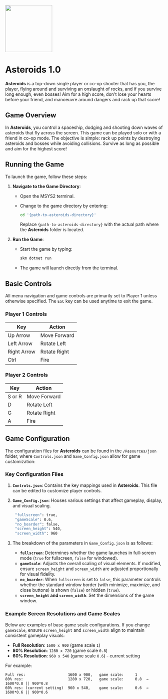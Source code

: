 <p align="left">
    <img width="150px" src="https://github.com/thoth-tech/.github/blob/main/images/splashkit.png"/>
</p>

# Asteroids 1.0

**Asteroids** is a top-down single player or co-op shooter that has you, the player, flying around and surviving an onslaught of rocks, and if you survive long enough, even bosses! Aim for a high score, don't lose your hearts before your friend, and manoeuvre around dangers and rack up that score!

## Game Overview

In **Asteroids**, you control a spaceship, dodging and shooting down waves of asteroids that fly across the screen. This game can be played solo or with a friend in co-op mode. The objective is simple: rack up points by destroying asteroids and bosses while avoiding collisions. Survive as long as possible and aim for the highest score!

## Running the Game

To launch the game, follow these steps:

1. **Navigate to the Game Directory**:
   - Open the MSYS2 terminal.
   - Change to the game directory by entering:
  
     ```bash
     cd '{path-to-asteroids-directory}'
     ```

     Replace `{path-to-asteroids-directory}` with the actual path where the **Asteroids** folder is located.

2. **Run the Game**:
   - Start the game by typing:

     ```bash
     skm dotnet run
     ```

   - The game will launch directly from the terminal.

## Basic Controls

All menu navigation and game controls are primarily set to Player 1 unless otherwise specified. The `ESC` key can be used anytime to exit the game.

### Player 1 Controls

| Key         | Action        |
|-------------|---------------|
| Up Arrow    | Move Forward  |
| Left Arrow  | Rotate Left   |
| Right Arrow | Rotate Right  |
| Ctrl        | Fire          |

### Player 2 Controls

| Key      | Action        |
|----------|---------------|
| S or R   | Move Forward  |
| D        | Rotate Left   |
| G        | Rotate Right  |
| A        | Fire          |

## Game Configuration

The configuration files for **Asteroids** can be found in the `/Resources/json` folder, where `Controls.json` and `Game_Config.json` allow for game customization:

### Key Configuration Files

1. **`Controls.json`**: Contains the key mappings used in **Asteroids**. This file can be edited to customize player controls.

2. **`Game_Config.json`**: Houses various settings that affect gameplay, display, and visual scaling.

   ```bash
    "fullscreen": true,
    "gameScale": 0.6,
    "no_boarder": false,
    "screen_height": 540,
    "screen_width": 960
    ```

3. The breakdown of the parameters in `Game_Config.json` is as follows:

   - **`fullscreen`**: Determines whether the game launches in full-screen mode (`true` for fullscreen, `false` for windowed).
   - **`gameScale`**: Adjusts the overall scaling of visual elements. If modified, ensure `screen_height` and `screen_width` are adjusted proportionally for visual fidelity.
   - **`no_boarder`**: When `fullscreen` is set to `false`, this parameter controls whether the standard window border (with minimize, maximize, and close buttons) is shown (`false`) or hidden (`true`).
   - **`screen_height` and `screen_width`**: Set the dimensions of the game window.

### Example Screen Resolutions and Game Scales

Below are examples of base game scale configurations. If you change `gameScale`, ensure `screen_height` and `screen_width` align to maintain consistent gameplay visuals:

- **Full Resolution**: `1600 x 900` (game scale `1`)
- **80% Resolution**: `1280 x 720` (game scale `0.8`)
- **60% Resolution**: `960 x 540` (game scale `0.6`) - current setting

For example:

```plaintext
Full res:                   1600 x 900,   game scale:     1
80% res:                    1280 x 720,   game scale:     0.8  →   1600*0.8 || 900*0.8
60% res: (current setting)  960 x 540,    game scale:     0.6  →   1600*0.6 || 900*0.6
```

